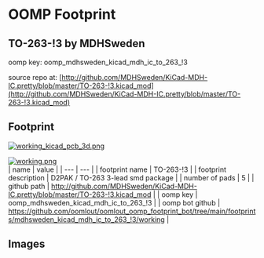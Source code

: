# OOMP Footprint  
## TO-263-!3  by MDHSweden  
  
oomp key: oomp_mdhsweden_kicad_mdh_ic_to_263_!3  
  
source repo at: [http://github.com/MDHSweden/KiCad-MDH-IC.pretty/blob/master/TO-263-!3.kicad_mod](http://github.com/MDHSweden/KiCad-MDH-IC.pretty/blob/master/TO-263-!3.kicad_mod)  
## Footprint  
  
[![working_kicad_pcb_3d.png](working_kicad_pcb_3d_600.png)](working_kicad_pcb_3d.png)  
  
[![working.png](working_600.png)](working.png)  
| name | value | 
| --- | --- | 
| footprint name | TO-263-!3 | 
| footprint description | D2PAK / TO-263 3-lead smd package | 
| number of pads | 5 | 
| github path | http://github.com/MDHSweden/KiCad-MDH-IC.pretty/blob/master/TO-263-!3.kicad_mod | 
| oomp key | oomp_mdhsweden_kicad_mdh_ic_to_263_!3 | 
| oomp bot github | https://github.com/oomlout/oomlout_oomp_footprint_bot/tree/main/footprints/mdhsweden_kicad_mdh_ic_to_263_!3/working | 
## Images  
